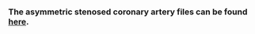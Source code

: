 ### The asymmetric stenosed coronary artery files can be found [here](https://drive.google.com/file/d/1Uu9-u2jECwuP8oeQy8JYUm_hmgkkCf_r/view?usp=sharing).
